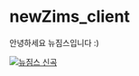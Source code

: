 # newZims_client

안녕하세요 뉴짐스입니다 :)

[![뉴짐스 신곡](http://img.youtube.com/vi/_ZAgIHmHLdc/1.jpg)](https://youtu.be/_ZAgIHmHLdc "뉴짐스 신곡")
